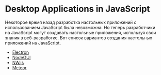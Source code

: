# Desktop Applications in JavaScript

Некоторое время назад разработка настольных приложений с использованием JavaScript была невозможна. Но теперь разработчики на JavaScript могут создавать настольные приложения, используя свои знания в веб-разработке. Вот список вариантов создания настольных приложений на JavaScript.

- [Electron](https://www.electronjs.org/)
- [NodeGUI](https://docs.nodegui.org/)
- [NW.js](https://nwjs.io/)
- [Meteor](https://www.meteor.com/)
